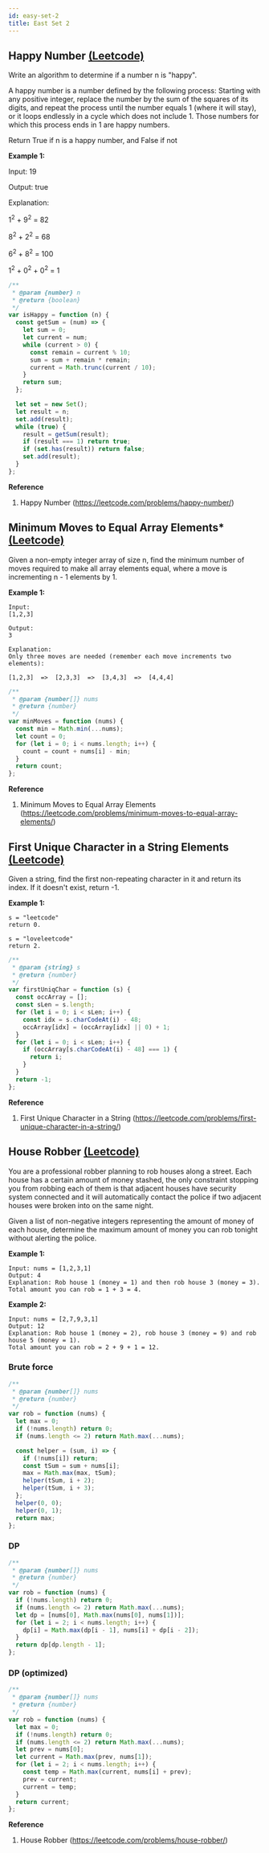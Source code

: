 ```yaml
---
id: easy-set-2
title: East Set 2
---
```


## Happy Number [(Leetcode)](https://leetcode.com/problems/happy-number/)

Write an algorithm to determine if a number n is "happy".

A happy number is a number defined by the following process: Starting with any positive integer, replace the number by the sum of the squares of its digits, and repeat the process until the number equals 1 (where it will stay), or it loops endlessly in a cycle which does not include 1. Those numbers for which this process ends in 1 are happy numbers.

Return True if n is a happy number, and False if not

**Example 1:**

Input: 19

Output: true

Explanation:

1<sup>2</sup> + 9<sup>2</sup> = 82

8<sup>2</sup> + 2<sup>2</sup> = 68

6<sup>2</sup> + 8<sup>2</sup> = 100

1<sup>2</sup> + 0<sup>2</sup> + 0<sup>2</sup> = 1

```javascript
/**
 * @param {number} n
 * @return {boolean}
 */
var isHappy = function (n) {
  const getSum = (num) => {
    let sum = 0;
    let current = num;
    while (current > 0) {
      const remain = current % 10;
      sum = sum + remain * remain;
      current = Math.trunc(current / 10);
    }
    return sum;
  };

  let set = new Set();
  let result = n;
  set.add(result);
  while (true) {
    result = getSum(result);
    if (result === 1) return true;
    if (set.has(result)) return false;
    set.add(result);
  }
};
```

**Reference**

1. Happy Number (https://leetcode.com/problems/happy-number/)

## Minimum Moves to Equal Array Elements\* [(Leetcode)](https://leetcode.com/problems/minimum-moves-to-equal-array-elements/)

Given a non-empty integer array of size n, find the minimum number of moves required to make all array elements equal, where a move is incrementing n - 1 elements by 1.

**Example 1:**

```
Input:
[1,2,3]

Output:
3

Explanation:
Only three moves are needed (remember each move increments two elements):

[1,2,3]  =>  [2,3,3]  =>  [3,4,3]  =>  [4,4,4]
```

```javascript
/**
 * @param {number[]} nums
 * @return {number}
 */
var minMoves = function (nums) {
  const min = Math.min(...nums);
  let count = 0;
  for (let i = 0; i < nums.length; i++) {
    count = count + nums[i] - min;
  }
  return count;
};
```

**Reference**

1. Minimum Moves to Equal Array Elements (https://leetcode.com/problems/minimum-moves-to-equal-array-elements/)

## First Unique Character in a String Elements [(Leetcode)](https://leetcode.com/problems/first-unique-character-in-a-string/)

Given a string, find the first non-repeating character in it and return its index. If it doesn't exist, return -1.

**Example 1:**

```
s = "leetcode"
return 0.

s = "loveleetcode"
return 2.
```

```javascript
/**
 * @param {string} s
 * @return {number}
 */
var firstUniqChar = function (s) {
  const occArray = [];
  const sLen = s.length;
  for (let i = 0; i < sLen; i++) {
    const idx = s.charCodeAt(i) - 48;
    occArray[idx] = (occArray[idx] || 0) + 1;
  }
  for (let i = 0; i < sLen; i++) {
    if (occArray[s.charCodeAt(i) - 48] === 1) {
      return i;
    }
  }
  return -1;
};
```

**Reference**

1. First Unique Character in a String (https://leetcode.com/problems/first-unique-character-in-a-string/)

## House Robber [(Leetcode)](https://leetcode.com/problems/house-robber/)

You are a professional robber planning to rob houses along a street. Each house has a certain amount of money stashed, the only constraint stopping you from robbing each of them is that adjacent houses have security system connected and it will automatically contact the police if two adjacent houses were broken into on the same night.

Given a list of non-negative integers representing the amount of money of each house, determine the maximum amount of money you can rob tonight without alerting the police.

**Example 1:**

```
Input: nums = [1,2,3,1]
Output: 4
Explanation: Rob house 1 (money = 1) and then rob house 3 (money = 3).
Total amount you can rob = 1 + 3 = 4.
```

**Example 2:**

```
Input: nums = [2,7,9,3,1]
Output: 12
Explanation: Rob house 1 (money = 2), rob house 3 (money = 9) and rob house 5 (money = 1).
Total amount you can rob = 2 + 9 + 1 = 12.
```

### Brute force

```javascript
/**
 * @param {number[]} nums
 * @return {number}
 */
var rob = function (nums) {
  let max = 0;
  if (!nums.length) return 0;
  if (nums.length <= 2) return Math.max(...nums);

  const helper = (sum, i) => {
    if (!nums[i]) return;
    const tSum = sum + nums[i];
    max = Math.max(max, tSum);
    helper(tSum, i + 2);
    helper(tSum, i + 3);
  };
  helper(0, 0);
  helper(0, 1);
  return max;
};
```

### DP

```javascript
/**
 * @param {number[]} nums
 * @return {number}
 */
var rob = function (nums) {
  if (!nums.length) return 0;
  if (nums.length <= 2) return Math.max(...nums);
  let dp = [nums[0], Math.max(nums[0], nums[1])];
  for (let i = 2; i < nums.length; i++) {
    dp[i] = Math.max(dp[i - 1], nums[i] + dp[i - 2]);
  }
  return dp[dp.length - 1];
};
```

### DP (optimized)

```javascript
/**
 * @param {number[]} nums
 * @return {number}
 */
var rob = function (nums) {
  let max = 0;
  if (!nums.length) return 0;
  if (nums.length <= 2) return Math.max(...nums);
  let prev = nums[0];
  let current = Math.max(prev, nums[1]);
  for (let i = 2; i < nums.length; i++) {
    const temp = Math.max(current, nums[i] + prev);
    prev = current;
    current = temp;
  }
  return current;
};
```

**Reference**

1. House Robber (https://leetcode.com/problems/house-robber/)
